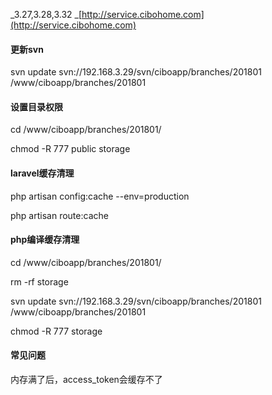 _3.27,3.28,3.32 _[http://service.cibohome.com](http://service.cibohome.com)

#### 更新svn

svn update svn://192.168.3.29/svn/ciboapp/branches/201801 /www/ciboapp/branches/201801

#### 设置目录权限

cd /www/ciboapp/branches/201801/

chmod -R 777 public storage

#### laravel缓存清理

php artisan config:cache  --env=production

php artisan route:cache

#### php编译缓存清理

cd /www/ciboapp/branches/201801/

rm -rf storage

svn update svn://192.168.3.29/svn/ciboapp/branches/201801 /www/ciboapp/branches/201801

chmod -R 777 storage

#### 常见问题

内存满了后，access\_token会缓存不了

